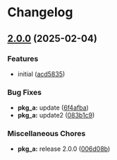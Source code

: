 # Changelog

## [2.0.0](https://github.com/neymanushka/monotest/compare/pkg_a-v1.0.0...pkg_a-v2.0.0) (2025-02-04)


### Features

* initial ([acd5835](https://github.com/neymanushka/monotest/commit/acd58357ebba42c00135c20d35b51e127fc5f9d2))


### Bug Fixes

* **pkg_a:** update ([6f4afba](https://github.com/neymanushka/monotest/commit/6f4afba8b330b870b8b4d47ebf8a68eb842420cc))
* **pkg_a:** update2 ([083b1c9](https://github.com/neymanushka/monotest/commit/083b1c9fd2f031949f292497c7d64cb9070d5602))


### Miscellaneous Chores

* **pkg_a:** release 2.0.0 ([006d08b](https://github.com/neymanushka/monotest/commit/006d08bbea7379744295c4e55398efb1caf5a751))
